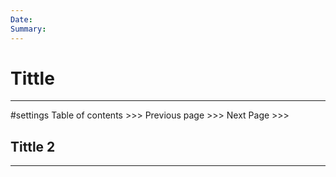 ```yaml
---
Date: 
Summary:
---
```

# Tittle
---
#settings
Table of contents >>> 
Previous page >>> 
Next Page >>>

## Tittle 2
---
